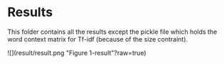 # Results 

This folder contains all the results except the pickle file which holds the word context matrix for Tf-idf (because of the size contraint).

![](result/result.png "Figure 1-result"?raw=true)
